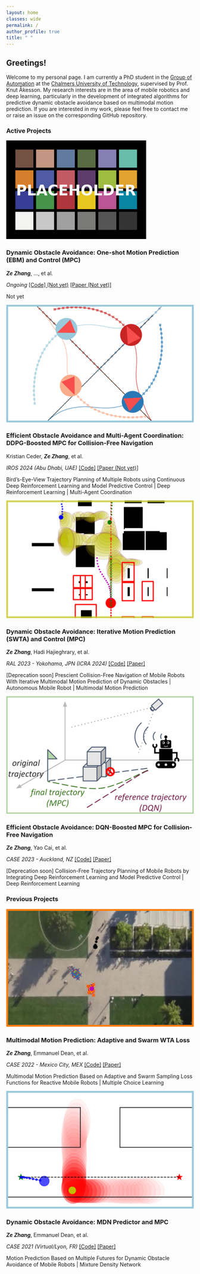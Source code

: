 ```yaml
---
layout: home
classes: wide
permalink: /
author_profile: true
title: " "
---
```


## Greetings!

Welcome to my personal page. I am currently a PhD student in the [Group of Automation](https://www.chalmers.se/en/departments/e2/research/systems-and-control/automation/) at the [Chalmers University of Technology](https://www.chalmers.se/en/), supervised by Prof. Knut Åkesson. My research interests are in the area of mobile robotics and deep learning, particularly in the development of integrated algorithms for predictive dynamic obstacle avoidance based on multimodal motion prediction. If you are interested in my work, please feel free to contact me or raise an issue on the corresponding GitHub repository.

### Active Projects


<div class="compact-post">
  <div class="compact-post-image">
    <img src="\assets\images\test.png" alt="JXXXXXXXX">  
  </div>
  <div class="compact-post-details">
    <h3 class="compact-post-title">Dynamic Obstacle Avoidance: One-shot Motion Prediction (EBM) and Control (MPC)</h3>
    <p class="compact-authors"><b class="compact-myname"><i>Ze Zhang</i></b>, ..., et al.</p>
    <p><i>Ongoing</i> 
      <a href="">[Code] (Not yet)</a> 
      <a href="">[Paper (Not yet)]</a>
    </p>
    <p class="compact-post-description">Not yet</p>
  </div>
</div>

<div class="compact-post">
  <div class="compact-post-image">
    <img src="\assets\images\C20241014_cover.png" alt="C20241014">  
  </div>
  <div class="compact-post-details">
    <h3 class="compact-post-title">Efficient Obstacle Avoidance and Multi-Agent Coordination: DDPG-Boosted MPC for Collision-Free Navigation</h3>
    <p class="compact-authors">Kristian Ceder, <b class="compact-myname"><i>Ze Zhang</i></b>, et al.</p>
    <p><i>IROS 2024 (Abu Dhabi, UAE)</i> 
      <a href="https://github.com/kristianceder/DRL-Traj-Planner">[Code]</a> 
      <a href="">[Paper (Not yet)]</a>
    </p>
    <p class="compact-post-description">Bird’s-Eye-View Trajectory Planning of Multiple Robots using Continuous Deep Reinforcement Learning and Model Predictive Control | Deep Reinforcement Learning | Multi-Agent Coordination</p>
  </div>
</div>

<div class="compact-post">
  <div class="compact-post-image">
    <img src="\assets\images\J20230717_cover.png" alt="J20230717">  
  </div>
  <div class="compact-post-details">
    <h3 class="compact-post-title">Dynamic Obstacle Avoidance: Iterative Motion Prediction (SWTA) and Control (MPC)</h3>
    <p class="compact-authors"><b class="compact-myname"><i>Ze Zhang</i></b>, Hadi Hajieghrary, et al.</p>
    <p><i>RAL 2023 - Yokohama, JPN (ICRA 2024)</i> 
      <a href="https://github.com/Woodenonez/DyObAv-MPCnWTA-Warehouse">[Code]</a> 
      <a href="https://ieeexplore.ieee.org/document/10185133">[Paper]</a>
    </p>
    <p class="compact-post-description">[Deprecation soon] Prescient Collision-Free Navigation of Mobile Robots With Iterative Multimodal Motion Prediction of Dynamic Obstacles | Autonomous Mobile Robot | Multimodal Motion Prediction</p>
  </div>
</div>

<div class="compact-post">
  <div class="compact-post-image">
    <img src="\assets\images\C20230826_cover.png" alt="C20230826">  
  </div>
  <div class="compact-post-details">
    <h3 class="compact-post-title">Efficient Obstacle Avoidance: DQN-Boosted MPC for Collision-Free Navigation</h3>
    <p class="compact-authors"><b class="compact-myname"><i>Ze Zhang</i></b>, Yao Cai, et al.</p>
    <p><i>CASE 2023 - Auckland, NZ</i> 
      <a href="https://github.com/Woodenonez/TrajTrack-MPCnDQN-RLBoost">[Code]</a> 
      <a href="https://ieeexplore.ieee.org/document/10260515">[Paper]</a>
    </p>
    <p class="compact-post-description">[Deprecation soon] Collision-Free Trajectory Planning of Mobile Robots by Integrating Deep Reinforcement Learning and Model Predictive Control | Deep Reinforcement Learning</p>
  </div>
</div>


### Previous Projects

<div class="compact-post">
  <div class="compact-post-image">
    <img src="\assets\images\C20220820_cover.png" alt="C20220820">  
  </div>
  <div class="compact-post-details">
    <h3 class="compact-post-title">Multimodal Motion Prediction: Adaptive and Swarm WTA Loss</h3>
    <p class="compact-authors"><b class="compact-myname"><i>Ze Zhang</i></b>, Emmanuel Dean, et al.</p>
    <p><i>CASE 2022 - Mexico City, MEX</i> 
      <a href="https://github.com/Woodenonez/M3P-SWTA-Pytorch">[Code]</a> 
      <a href="https://ieeexplore.ieee.org/document/9926544">[Paper]</a>
    </p>
    <p class="compact-post-description">Multimodal Motion Prediction Based on Adaptive and Swarm Sampling Loss Functions for Reactive Mobile Robots | Multiple Choice Learning</p>
  </div>
</div>

<div class="compact-post">
  <div class="compact-post-image">
    <img src="\assets\images\C20210823_cover.png" alt="C20210823">  
  </div>
  <div class="compact-post-details">
    <h3 class="compact-post-title">Dynamic Obstacle Avoidance: MDN Predictor and MPC</h3>
    <p class="compact-authors"><b class="compact-myname"><i>Ze Zhang</i></b>, Emmanuel Dean, et al.</p>
    <p><i>CASE 2021 (Virtual/Lyon, FR)</i> 
      <a href="https://github.com/Woodenonez/M3P-MDN-CASE2021">[Code]</a> 
      <a href="https://ieeexplore.ieee.org/document/9551463">[Paper]</a>
    </p>
    <p class="compact-post-description">Motion Prediction Based on Multiple Futures for Dynamic Obstacle Avoidance of Mobile Robots | Mixture Density Network</p>
  </div>
</div>
